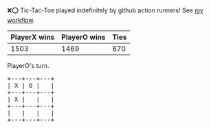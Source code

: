 :x::o: Tic-Tac-Toe played indefinitely by github action runners! See [my workflow](.github/workflows/play.yaml).

|PlayerX wins|PlayerO wins|Ties|
|-|-|-|
|1503|1469|670|

PlayerO's turn.

<pre>
+---+---+---+
| X | O |   |
+---+---+---+
| X |   |   |
+---+---+---+
|   |   |   |
+---+---+---+
</pre>